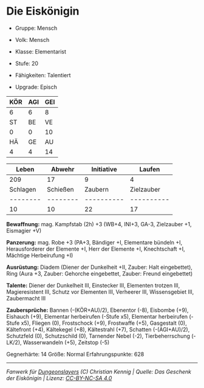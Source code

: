 # Die Eiskönigin  
- Gruppe: Mensch  
- Volk: Mensch  
- Klasse: Elementarist  
- Stufe: 20  
- Fähigkeiten: Talentiert  

- Upgrade: Episch  

| KÖR | AGI | GEI |  
| --- | --- | --- |  
| 6   | 6   | 8   |
| ST  | BE  | VE  |  
| 0   | 0   | 10  |
| HÄ  | GE  | AU  |  
| 4   | 4   | 14  |


| Leben    | Abwehr   | Initiative | Laufen     |
| -------- | -------- | ---------- | ---------- |
| 209      | 17       | 9          | 4          |
| Schlagen | Schießen | Zaubern    | Zielzauber |
| -------- | -------- | ---------- | ---------- |
| 10       | 10       | 22         | 17         |

**Bewaffnung:**
mag. Kampfstab (2h) +3 (WB+4, INI+3, GA-3, Zielzauber +1, Eismagier +V)

**Panzerung:**
mag. Robe +3 (PA+3, Bändiger +I, Elementare bündeln +I, Herausforderer der Elemente +I, Herr der Elemente +I, Knechtschaft +I, Mächtige Herbeirufung +I)

**Ausrüstung:**
Diadem (Diener der Dunkelheit +II, Zauber: Halt eingebettet), Ring (Aura +3, Zauber: Gehorche eingebettet, Zauber: Freund eingebettet)

**Talente:**
Diener der Dunkelheit III, Einstecker III, Elementen trotzen III, Magieresistent III, Schutz vor Elementen III, Verheerer III, Wissensgebiet III, Zaubermacht III

**Zaubersprüche:**
Bannen (-(KÖR+AU)/2), Ebenentor (-8), Eisbombe (+9), Eishauch (+9), Elementar herbeirufen (-Stufe x5), Elementar herbeirufen (-Stufe x5), Fliegen (0), Frostschock (+9), Frostwaffe (+5), Gasgestalt (0), Kältefront (+4), Kältekegel (+8), Kältestrahl (+7), Schatten (-(AGI+AU)/2), Schutzfeld (0), Schutzschild (0), Tarnender Nebel (-2), Tierbeherrschung (-LK/2), Wasserwandeln (+5), Zeitstop (-5)

Gegnerhärte: 14
Größe: Normal
Erfahrungspunkte: 628



___
*Fanwerk für [Dungeonslayers](https://www.dungeonslayers.net/) (C) Christian Kennig | Quelle: Das Geschenk der Eiskönigin | Lizenz: [CC-BY-NC-SA 4.0](https://creativecommons.org/licenses/by-nc-sa/4.0/deed.de)*